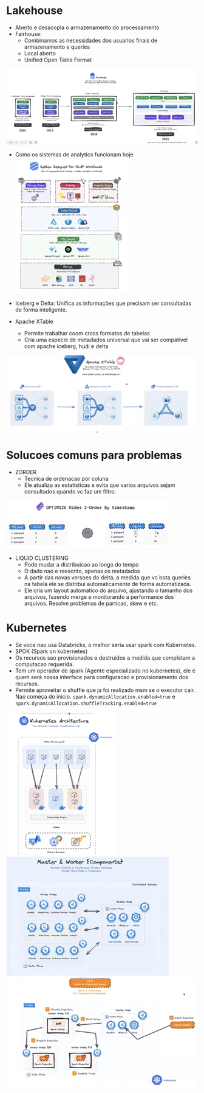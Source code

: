 # Lakehouse
- Aberto e desacopla o armazenamento do processamento
- Fairhouse:
    - Combinamos as necessidades dos usuarios finais de armazenamento e queries
    - Local aberto
    - Unified Open Table Format

![alt text](image.png)

- Como os sistemas de analytics funcionam hoje
![alt text](image-1.png)

- Iceberg e Delta: Unifica as informações que precisam ser consultadas de forma inteligente.

- Apache XTable
    - Permite trabalhar coom cross formatos de tabelas
    - Cria uma especie de metadados universal que vai ser compativel com apache iceberg, hudi e delta

![alt text](image-2.png)

# Solucoes comuns para problemas
- ZORDER
    - Tecnica de ordenacao por coluna
    - Ele atualiza as estatisticas e evita que varios arquivos sejam consultados quando vc faz um filtro.

![alt text](image-4.png)


- LIQUID CLUSTERING
    - Pode mudar a distribuicao ao longo do tempo
    - O dado nao e reescrito, apenas os metadados
    - A partir das novas versoes do delta, a medida que vc bota queries na tabela ele se distribui automaticamente de forma automatizada.
    - Ele cria um layout automatico do arquivo, ajustando o tamanho dos arquivos, fazendo merge e monitorando a performance dos arquivos. Resolve problemas de particao, skew e etc.

# Kubernetes
- Se voce nao usa Databricks, o melhor seria usar spark com Kubernetes.
- SPOK (Spark on kubernetes)
- Os recursos sao provisionados e destruidos a medida que completam a computacao requerida.
- Tem um operador de spark (Agente especializado no kubernetes), ele é quem será nossa interface para configuracao e provisionamento dos recursos.
- Permite aproveitar o shuffle que ja foi realizado msm se o executor cair. Nao começa do inicio. `spark.dynamicAllocation.enabled=true` e `spark.dynamicAllocation.shuffleTracking.enabled=true`

![alt text](image-5.png)
![alt text](image-6.png)
![alt text](image-7.png)
